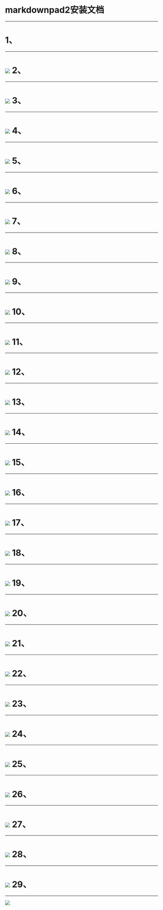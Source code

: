 markdownpad2安装文档
=
------
1、
=
-----
![](img/d1.png)
2、
=
-----
![](img/d2.png)
3、
=
-----
![](img/d3.png)
4、
=
-----
![](img/d4.png)
5、
=
-----
![](img/d5.png)
6、
=
-----
![](img/d6.png)
7、
=
-----
![](img/d7.png)
8、
=
-----
![](img/d8.png)
9、
=
-----
![](img/d9.png)
10、
=
-----
![](img/d10.png)
11、
=
-----
![](img/d11.png)
12、
=
-----
![](img/d12.png)
13、
=
-----
![](img/d13.png)
14、
=
-----
![](img/d14.png)
15、
=
-----
![](img/d15.png)
16、
=
-----
![](img/d16.png)
17、
=
-----
![](img/d17.png)
18、
=
-----
![](img/d18.png)
19、
=
-----
![](img/d19.png)
20、
=
-----
![](img/d20.png)
21、
=
-----
![](img/d21.png)
22、
=
-----
![](img/d22.png)
23、
=
-----
![](img/d23.png)
24、
=
-----
![](img/d24.png)
25、
=
-----
![](img/d25.png)
26、
=
-----
![](img/d26.png)
27、
=
-----
![](img/d27.png)
28、
=
-----
![](img/d28.png)
29、
=
-----
![](img/d29.png)
